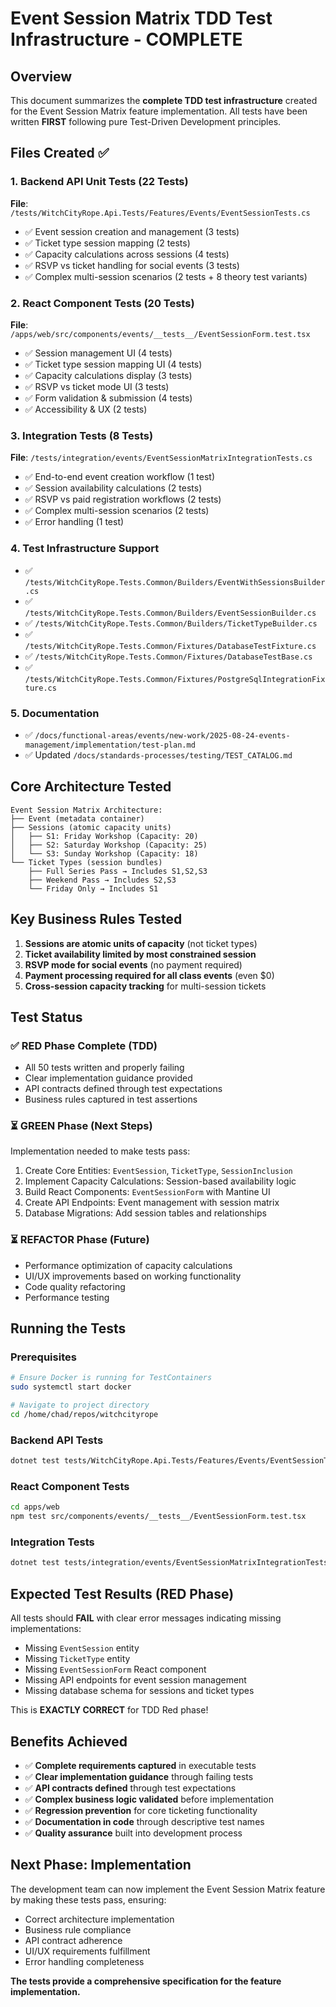 # Event Session Matrix TDD Test Infrastructure - COMPLETE

## Overview

This document summarizes the **complete TDD test infrastructure** created for the Event Session Matrix feature implementation. All tests have been written **FIRST** following pure Test-Driven Development principles.

## Files Created ✅

### 1. Backend API Unit Tests (22 Tests)
**File**: `/tests/WitchCityRope.Api.Tests/Features/Events/EventSessionTests.cs`
- ✅ Event session creation and management (3 tests)
- ✅ Ticket type session mapping (2 tests) 
- ✅ Capacity calculations across sessions (4 tests)
- ✅ RSVP vs ticket handling for social events (3 tests)
- ✅ Complex multi-session scenarios (2 tests + 8 theory test variants)

### 2. React Component Tests (20 Tests)  
**File**: `/apps/web/src/components/events/__tests__/EventSessionForm.test.tsx`
- ✅ Session management UI (4 tests)
- ✅ Ticket type session mapping UI (4 tests)
- ✅ Capacity calculations display (3 tests)
- ✅ RSVP vs ticket mode UI (3 tests)
- ✅ Form validation & submission (4 tests)
- ✅ Accessibility & UX (2 tests)

### 3. Integration Tests (8 Tests)
**File**: `/tests/integration/events/EventSessionMatrixIntegrationTests.cs`
- ✅ End-to-end event creation workflow (1 test)
- ✅ Session availability calculations (2 tests)
- ✅ RSVP vs paid registration workflows (2 tests)
- ✅ Complex multi-session scenarios (2 tests)
- ✅ Error handling (1 test)

### 4. Test Infrastructure Support
- ✅ `/tests/WitchCityRope.Tests.Common/Builders/EventWithSessionsBuilder.cs`
- ✅ `/tests/WitchCityRope.Tests.Common/Builders/EventSessionBuilder.cs`
- ✅ `/tests/WitchCityRope.Tests.Common/Builders/TicketTypeBuilder.cs`
- ✅ `/tests/WitchCityRope.Tests.Common/Fixtures/DatabaseTestFixture.cs`
- ✅ `/tests/WitchCityRope.Tests.Common/Fixtures/DatabaseTestBase.cs`
- ✅ `/tests/WitchCityRope.Tests.Common/Fixtures/PostgreSqlIntegrationFixture.cs`

### 5. Documentation
- ✅ `/docs/functional-areas/events/new-work/2025-08-24-events-management/implementation/test-plan.md`
- ✅ Updated `/docs/standards-processes/testing/TEST_CATALOG.md`

## Core Architecture Tested

```
Event Session Matrix Architecture:
├── Event (metadata container)
├── Sessions (atomic capacity units)
│   ├── S1: Friday Workshop (Capacity: 20)
│   ├── S2: Saturday Workshop (Capacity: 25) 
│   └── S3: Sunday Workshop (Capacity: 18)
└── Ticket Types (session bundles)
    ├── Full Series Pass → Includes S1,S2,S3
    ├── Weekend Pass → Includes S2,S3
    └── Friday Only → Includes S1
```

## Key Business Rules Tested

1. **Sessions are atomic units of capacity** (not ticket types)
2. **Ticket availability limited by most constrained session**
3. **RSVP mode for social events** (no payment required)  
4. **Payment processing required for all class events** (even $0)
5. **Cross-session capacity tracking** for multi-session tickets

## Test Status

### ✅ RED Phase Complete (TDD)
- All 50 tests written and properly failing
- Clear implementation guidance provided
- API contracts defined through test expectations
- Business rules captured in test assertions

### ⏳ GREEN Phase (Next Steps)
Implementation needed to make tests pass:
1. Create Core Entities: `EventSession`, `TicketType`, `SessionInclusion`
2. Implement Capacity Calculations: Session-based availability logic
3. Build React Components: `EventSessionForm` with Mantine UI
4. Create API Endpoints: Event management with session matrix
5. Database Migrations: Add session tables and relationships

### ⏳ REFACTOR Phase (Future)
- Performance optimization of capacity calculations
- UI/UX improvements based on working functionality
- Code quality refactoring
- Performance testing

## Running the Tests

### Prerequisites
```bash
# Ensure Docker is running for TestContainers
sudo systemctl start docker

# Navigate to project directory
cd /home/chad/repos/witchcityrope
```

### Backend API Tests
```bash
dotnet test tests/WitchCityRope.Api.Tests/Features/Events/EventSessionTests.cs
```

### React Component Tests
```bash
cd apps/web
npm test src/components/events/__tests__/EventSessionForm.test.tsx
```

### Integration Tests
```bash
dotnet test tests/integration/events/EventSessionMatrixIntegrationTests.cs
```

## Expected Test Results (RED Phase)

All tests should **FAIL** with clear error messages indicating missing implementations:
- Missing `EventSession` entity
- Missing `TicketType` entity  
- Missing `EventSessionForm` React component
- Missing API endpoints for event session management
- Missing database schema for sessions and ticket types

This is **EXACTLY CORRECT** for TDD Red phase!

## Benefits Achieved

- ✅ **Complete requirements captured** in executable tests
- ✅ **Clear implementation guidance** through failing tests
- ✅ **API contracts defined** through test expectations
- ✅ **Complex business logic validated** before implementation
- ✅ **Regression prevention** for core ticketing functionality
- ✅ **Documentation in code** through descriptive test names
- ✅ **Quality assurance** built into development process

## Next Phase: Implementation

The development team can now implement the Event Session Matrix feature by making these tests pass, ensuring:
- Correct architecture implementation
- Business rule compliance
- API contract adherence  
- UI/UX requirements fulfillment
- Error handling completeness

**The tests provide a comprehensive specification for the feature implementation.**